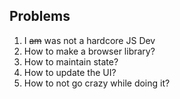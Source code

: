<!-- .slide: data-state="dim" data-background="resources/fire.jpg" -->

##  Problems

1. I ~~am~~ was not a hardcore JS Dev
2. How to make a browser library? <!-- .element: class="fragment" -->
3. How to maintain state? <!-- .element: class="fragment" -->
4. How to update the UI? <!-- .element: class="fragment" -->
5. How to not go crazy while doing it? <!-- .element: class="fragment" -->
